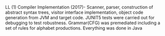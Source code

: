 LL (1) Compiler Implementation (2017)- Scanner, parser, construction of abstract syntax trees, visitor interface implementation, object code generation from JVM and target code. JUNIT5 tests were carried out for debugging to test robustness. Grammar(CFG) was premediated including a set of rules for alphabet productions. Everything was done in Java
